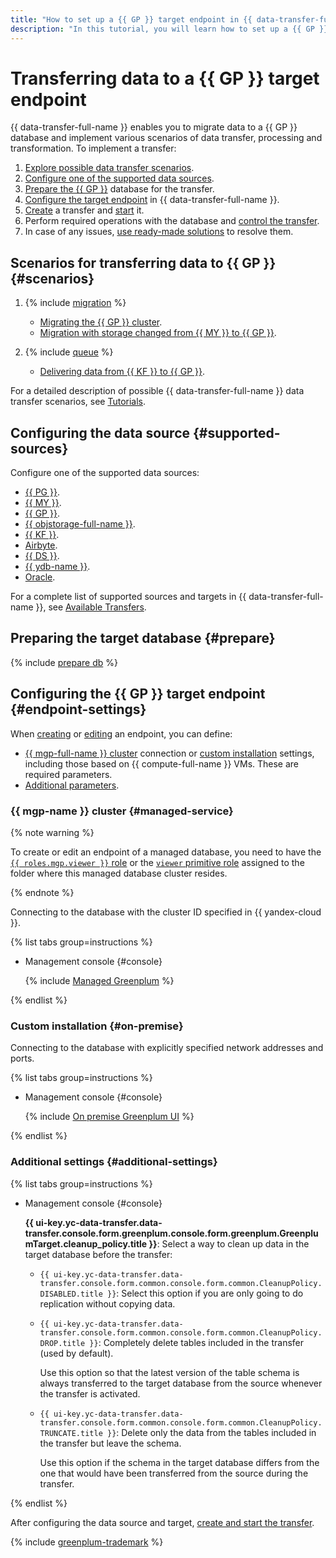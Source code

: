```yaml
---
title: "How to set up a {{ GP }} target endpoint in {{ data-transfer-full-name }}"
description: "In this tutorial, you will learn how to set up a {{ GP }} target endpoint in {{ data-transfer-full-name }}."
---
```

# Transferring data to a {{ GP }} target endpoint

{{ data-transfer-full-name }} enables you to migrate data to a {{ GP }} database and implement various scenarios of data transfer, processing and transformation. To implement a transfer:

1. [Explore possible data transfer scenarios](#scenarios).
1. [Configure one of the supported data sources](#supported-sources).
1. [Prepare the {{ GP }}](#prepare) database for the transfer.
1. [Configure the target endpoint](#endpoint-settings) in {{ data-transfer-full-name }}.
1. [Create](../../transfer.md#create) a transfer and [start](../../transfer.md#activate) it.
1. Perform required operations with the database and [control the transfer](../../monitoring.md).
1. In case of any issues, [use ready-made solutions](../../../troubleshooting/index.md) to resolve them.

## Scenarios for transferring data to {{ GP }} {#scenarios}

1. {% include [migration](../../../../_includes/data-transfer/scenario-captions/migration.md) %}

   * [Migrating the {{ GP }} cluster](../../../tutorials/managed-greenplum.md).
   * [Migration with storage changed from {{ MY }} to {{ GP }}](../../../tutorials/mmy-to-mgp.md).

1. {% include [queue](../../../../_includes/data-transfer/scenario-captions/queue.md) %}
   * [Delivering data from {{ KF }} to {{ GP }}](../../../tutorials/managed-kafka-to-greenplum.md).

For a detailed description of possible {{ data-transfer-full-name }} data transfer scenarios, see [Tutorials](../../../tutorials/index.md).

## Configuring the data source {#supported-sources}

Configure one of the supported data sources:

* [{{ PG }}](../source/postgresql.md).
* [{{ MY }}](../source/mysql.md).
* [{{ GP }}](../source/greenplum.md).
* [{{ objstorage-full-name }}](../source/object-storage.md).
* [{{ KF }}](../source/kafka.md).
* [Airbyte](../../../transfer-matrix.md#airbyte).
* [{{ DS }}](../source/data-streams.md).
* [{{ ydb-name }}](../source/ydb.md).
* [Oracle](../source/oracle.md).

For a complete list of supported sources and targets in {{ data-transfer-full-name }}, see [Available Transfers](../../../transfer-matrix.md).

## Preparing the target database {#prepare}

{% include [prepare db](../../../../_includes/data-transfer/endpoints/targets/greenplum-prepare.md) %}

## Configuring the {{ GP }} target endpoint {#endpoint-settings}

When [creating](../index.md#create) or [editing](../index.md#update) an endpoint, you can define:

* [{{ mgp-full-name }} cluster](#managed-service) connection or [custom installation](#on-premise) settings, including those based on {{ compute-full-name }} VMs. These are required parameters.
* [Additional parameters](#additional-settings).


### {{ mgp-name }} cluster {#managed-service}


{% note warning %}

To create or edit an endpoint of a managed database, you need to have the [`{{ roles.mgp.viewer }}` role](../../../../managed-greenplum/security/index.md#mgp-viewer) or the [`viewer` primitive role](../../../../iam/concepts/access-control/roles.md#viewer) assigned to the folder where this managed database cluster resides.

{% endnote %}


Connecting to the database with the cluster ID specified in {{ yandex-cloud }}.

{% list tabs group=instructions %}

- Management console {#console}

   {% include [Managed Greenplum](../../../../_includes/data-transfer/necessary-settings/ui/managed-greenplum.md) %}

{% endlist %}


### Custom installation {#on-premise}

Connecting to the database with explicitly specified network addresses and ports.

{% list tabs group=instructions %}

- Management console {#console}

   {% include [On premise Greenplum UI](../../../../_includes/data-transfer/necessary-settings/ui/on-premise-greenplum.md) %}

{% endlist %}

### Additional settings {#additional-settings}

{% list tabs group=instructions %}

- Management console {#console}

   **{{ ui-key.yc-data-transfer.data-transfer.console.form.greenplum.console.form.greenplum.GreenplumTarget.cleanup_policy.title }}**: Select a way to clean up data in the target database before the transfer:

   * `{{ ui-key.yc-data-transfer.data-transfer.console.form.common.console.form.common.CleanupPolicy.DISABLED.title }}`: Select this option if you are only going to do replication without copying data.

   * `{{ ui-key.yc-data-transfer.data-transfer.console.form.common.console.form.common.CleanupPolicy.DROP.title }}`: Completely delete tables included in the transfer (used by default).

      Use this option so that the latest version of the table schema is always transferred to the target database from the source whenever the transfer is activated.

   * `{{ ui-key.yc-data-transfer.data-transfer.console.form.common.console.form.common.CleanupPolicy.TRUNCATE.title }}`: Delete only the data from the tables included in the transfer but leave the schema.

      Use this option if the schema in the target database differs from the one that would have been transferred from the source during the transfer.

{% endlist %}

After configuring the data source and target, [create and start the transfer](../../transfer.md#create).

{% include [greenplum-trademark](../../../../_includes/mdb/mgp/trademark.md) %}
